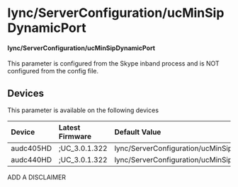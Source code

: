 ﻿---
description: lync/ServerConfiguration/ucMinSipDynamicPort
search:
    keywords: ['lync','ServerConfiguration','ucMinSipDynamicPort']
---

# lync/ServerConfiguration/ucMinSipDynamicPort

#### lync/ServerConfiguration/ucMinSipDynamicPort

This parameter is configured from the Skype inband process and is NOT configured from the config file.



## Devices
This parameter is available on the following devices

| Device | Latest Firmware | Default Value |
|:---|:---|:---|
| audc405HD | ;UC_3.0.1.322 | lync/ServerConfiguration/ucMinSipDynamicPort=7100 
| audc440HD | ;UC_3.0.1.322 | lync/ServerConfiguration/ucMinSipDynamicPort=7100 

ADD A DISCLAIMER
